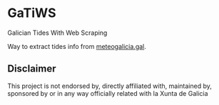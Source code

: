 # GaTiWS

Galician Tides With Web Scraping

Way to extract tides info from [meteogalicia.gal](https://www.meteogalicia.gal/web/predicion/maritima/mareasIndex.action).

## Disclaimer

This project is not endorsed by, directly affiliated with, maintained by, sponsored by or in any way officially related with la Xunta de Galicia

